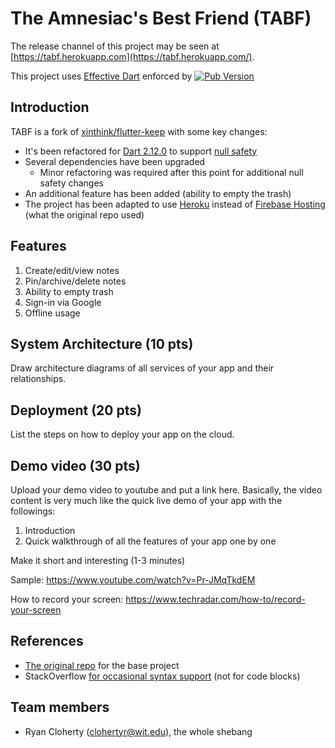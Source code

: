 # The Amnesiac's Best Friend (TABF)

The release channel of this project may be seen at [https://tabf.herokuapp.com](https://tabf.herokuapp.com/).

This project uses [Effective Dart](https://dart.dev/guides/language/effective-dart) enforced by [![Pub Version](https://img.shields.io/pub/v/flutter_lints?label=flutter_lints)](https://pub.dev/packages/flutter_lints)

## Introduction

TABF is a fork of [xinthink/flutter-keep](https://github.com/xinthink/flutter-keep) with some key changes:
- It's been refactored for [Dart 2.12.0](https://dart.dev/guides/whats-new#march-3-2021-212-release) to support [null safety](https://dart.dev/null-safety)
- Several dependencies have been upgraded
  - Minor refactoring was required after this point for additional null safety changes
- An additional feature has been added (ability to empty the trash)
- The project has been adapted to use [Heroku](https://heroku.com/) instead of [Firebase Hosting](https://firebase.google.com/products/hosting) (what the original repo used)

## Features

1. Create/edit/view notes
2. Pin/archive/delete notes
3. Ability to empty trash
4. Sign-in via Google
5. Offline usage

## System Architecture (10 pts)
Draw architecture diagrams of all services of your app and their relationships.

## Deployment (20 pts)
List the steps on how to deploy your app on the cloud.

## Demo video (30 pts)

Upload your demo video to youtube and put a link here. Basically, the video content is very much like the quick live demo of your app with the followings:
1. Introduction
3. Quick walkthrough of all the features of your app one by one

Make it short and interesting (1-3 minutes)

Sample: https://www.youtube.com/watch?v=Pr-JMqTkdEM

How to record your screen: https://www.techradar.com/how-to/record-your-screen

## References

- [The original repo](https://github.com/xinthink/flutter-keep) for the base project
- StackOverflow [for occasional syntax support](lib/service/notes_service.dart#L132) (not for code blocks)

## Team members

- Ryan Cloherty ([clohertyr@wit.edu](mailto:clohertyr@wit.edu)), the whole shebang
